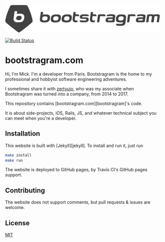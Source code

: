 ![Bootstragram Logo](vendor/assets/images/logo-pixels-1.png)

[![Build Status](https://travis-ci.org/Bootstragram/bootstragram-blog.svg?style=flat-square)](https://travis-ci.org/Bootstragram/bootstragram-blog)

# bootstragram.com

Hi, I'm Mick. I'm a developer from Paris. Bootstragram is the home to my
professional and hobbyist software engineering adventures.

I sometimes share it with [zertyuio](https://github.com/zertyuio), who was my
associate when Bootstragram was turned into a company, from 2014 to 2017.

This repository contains [bootstragram.com][bootstragram]'s code.

It is about side-projects, iOS, Rails, JS, and whatever technical subject you
can meet when you're a developer.

## Installation

This website is built with [Jekyll][jekyll]. To install and run it, just run

```bash
make install
make run
```

The website is deployed to GitHub pages, by Travis CI's GitHub pages support.

## Contributing

The website does not support comments, but pull requests & issues are welcome.

## License

[MIT](https://choosealicense.com/licenses/mit/)
